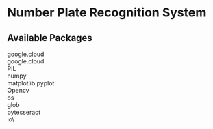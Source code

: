 # Number Plate Recognition System

## Available Packages

google.cloud\
google.cloud\
PIL\
numpy\
matplotlib.pyplot\
Opencv\
os\
glob\
pytesseract\
io\
